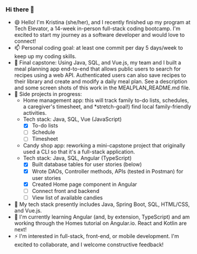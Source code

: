 ### Hi there 👋

<!--
**kescondo/kescondo** is a ✨ _special_ ✨ repository because its `README.md` (this file) appears on your GitHub profile.

Here are some ideas to get you started:

- 🔭 I’m currently working on ...
- 🌱 I’m currently learning ...
- 👯 I’m looking to collaborate on ...
- 🤔 I’m looking for help with ...
- 💬 Ask me about ...
- 📫 How to reach me: ...
- 😄 Pronouns: ...
- ⚡ Fun fact: ...
-->

- 😄 Hello! I'm Kristina (she/her), and I recently finished up my program at Tech Elevator, a 14-week in-person full-stack coding bootcamp. I'm excited to start my journey as a software developer and would love to connect!
- 📫 Personal coding goal: at least one commit per day 5 days/week to keep up my coding skills.
- 👯 Final capstone: Using Java, SQL, and Vue.js, my team and I built a meal planning app end-to-end that allows public users to search for recipes using a web API. Authenticated users can also save recipes to their library and create and modify a daily meal plan. See a description and some screen shots of this work in the MEALPLAN_README.md file.
- 🔭 Side projects in progress:
  * Home management app: this will track family to-do lists, schedules, a caregiver's timesheet, and *stretch-goal!) find local family-friendly activities.
  * Tech stack: Java, SQL, Vue (JavaScript)
    - [x] To-do lists 
    - [ ] Schedule
    - [ ] Timesheet
  * Candy shop app: reworking a mini-capstone project that originally used a CLI so that it's a full-stack application.
  * Tech stack: Java, SQL, Angular (TypeScript)
    - [x] Built database tables for user stories (below)
    - [x] Wrote DAOs, Controller methods, APIs (tested in Postman) for user stories
    - [x] Created Home page component in Angular
    - [ ] Connect front and backend
    - [ ] View list of available candies
- 💬 My tech stack presently includes Java, Spring Boot, SQL, HTML/CSS, and Vue.js.  
- 🌱 I'm currently learning Angular (and, by extension, TypeScript) and am working through the Homes tutorial on Angular.io. React and Kotlin are next!
- ⚡ I'm interested in full-stack, front-end, or mobile development. I'm excited to collaborate, and I welcome constructive feedback!
